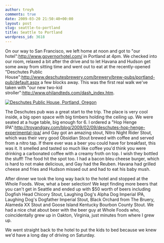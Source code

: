 ```yaml
---
author: troyh
comments: true
date: 2009-03-20 21:50:40+00:00
layout: post
slug: seattle-to-portland
title: Seattle to Portland
wordpress_id: 3618
---
```


On our way to San Francisco, we left home at noon and got to "our hotel":http://www.governorhotel.com/ in Portland at 4pm. We checked into our room, relaxed a bit after the drive and to let Havana and Hudson get some away from sitting time and went out to eat at the recently-opened "Deschutes Public House":http://www.deschutesbrewery.com/brewery/brew-pubs/portland-pub/default.aspx a few blocks away. This was the first real walk we've taken with "our new two-kid stroller":http://www.philandteds.com/dash_index.htm.

[![Deschutes Public House, Portland, Oregon](http://farm4.static.flickr.com/3644/3379718221_9451a7062b.jpg)](http://www.flickr.com/photos/troyh/3379718221/)

<!-- more -->

The Deschutes pub was a great start to the trip. The place is very cool inside, a big open space with big timbers holding the ceiling up. We were seated at a huge table, big enough for 6. I ordered a "Hop Henge IPA":http://troyandgay.com/blog/2009/02/09/deschutes-hop-henge-experimental-ipa/ and Gay got an amazing stout, Nitro Night Rider Stout, which was their very good Obsidian Stout brewed with coffee and served from a nitro tap. If there ever was a beer you could have for breakfast, this was it. It smelled and tasted so much like coffee you'd think you were drinking a carbonated coffee with a creamy froth on top. I wish they bottled the stuff! The food hit the spot too. I had a bacon bleu cheese burger, which is hard to not make delicious, and Gay had the Reuben. Havana had grilled cheese and fries and Hudson missed out and had to eat his baby mush.

After dinner we took the long way back to the hotel and stopped at the Whole Foods. Wow, what a beer selection! We kept finding more beers that you can't get in Seattle and ended up with $50 worth of beers including Dogfish Head Chicory Stout, Laughing Dog's Alpha Dog Imperial IPA, Laughing Dog's Dogfather Imperial Stout, Black Orchard from The Bruery, Alameda XX Stout and Goose Island Kentucky Bourbon County Stout. We had a nice chat about beer with the beer guy at Whole Foods who, coincidentally grew up in Oakton, Virginia, just minutes from where I grew up.

We went straight back to the hotel to put the kids to bed because we knew we'd have a long day of driving on Saturday.
